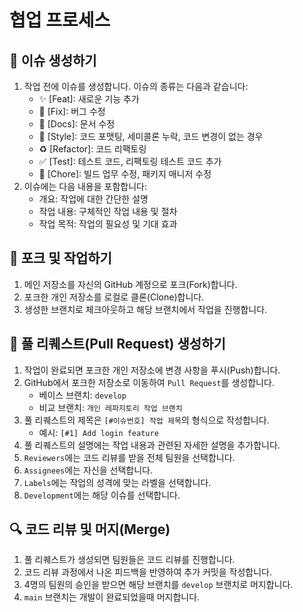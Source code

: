 # 협업 프로세스

## 📌 이슈 생성하기 
1. 작업 전에 이슈를 생성합니다. 이슈의 종류는 다음과 같습니다:
   - ✨ [Feat]: 새로운 기능 추가
   - 🐝 [Fix]: 버그 수정
   - 📝 [Docs]: 문서 수정
   - 💄 [Style]: 코드 포맷팅, 세미콜론 누락, 코드 변경이 없는 경우
   - ♻️ [Refactor]: 코드 리팩토링
   - ✅ [Test]: 테스트 코드, 리팩토링 테스트 코드 추가
   - 🎨 [Chore]: 빌드 업무 수정, 패키지 매니저 수정
2. 이슈에는 다음 내용을 포함합니다:
   - 개요: 작업에 대한 간단한 설명
   - 작업 내용: 구체적인 작업 내용 및 절차
   - 작업 목적: 작업의 필요성 및 기대 효과

## 🍴 포크 및 작업하기
1. 메인 저장소를 자신의 GitHub 계정으로 포크(Fork)합니다.
2. 포크한 개인 저장소를 로컬로 클론(Clone)합니다.
3. 생성한 브랜치로 체크아웃하고 해당 브랜치에서 작업을 진행합니다.

## 🙌 풀 리퀘스트(Pull Request) 생성하기
1. 작업이 완료되면 포크한 개인 저장소에 변경 사항을 푸시(Push)합니다.
2. GitHub에서 포크한 저장소로 이동하여 `Pull Request`를 생성합니다.
   - 베이스 브랜치: `develop`
   - 비교 브랜치: `개인 레파지토리 작업 브랜치`
3. 풀 리퀘스트의 제목은 `[#이슈번호] 작업 제목`의 형식으로 작성합니다.
   - 예시: `[#1] Add login feature`
4. 풀 리퀘스트의 설명에는 작업 내용과 관련된 자세한 설명을 추가합니다.
5. `Reviewers`에는 코드 리뷰를 받을 전체 팀원을 선택합니다.
6. `Assignees`에는 자신을 선택합니다.
7. `Labels`에는 작업의 성격에 맞는 라벨을 선택합니다.
8. `Development`에는 해당 이슈를 선택합니다.

## 🔍 코드 리뷰 및 머지(Merge)
1. 풀 리퀘스트가 생성되면 팀원들은 코드 리뷰를 진행합니다.
2. 코드 리뷰 과정에서 나온 피드백을 반영하여 추가 커밋을 작성합니다.
3. 4명의 팀원의 승인을 받으면 해당 브랜치를 `develop` 브랜치로 머지합니다.
4. `main` 브랜치는 개발이 완료되었을때 머지합니다.
